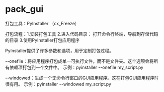 # pack_gui
打包工具：PyInstaller （cx_Freeze）

打包流程：1.安装打包工具
                      2.进入代码目录： 打开命令行终端，导航到存储代码的目录
                      3.使用PyInstaller打包应用程序 

PyInstaller提供了许多参数和选项，用于定制打包过程。

--onefile：将应用程序打包成单一可执行文件，而不是文件夹。这个选项会将所有依赖项打包到一个文件中。 示例：pyinstaller --onefile my_script.py

--windowed：生成一个无命令行窗口的GUI应用程序。这在打包GUI应用程序时很有用。 示例：pyinstaller --windowed my_script.py

